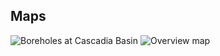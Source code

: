 ## Maps
![Boreholes at Cascadia Basin](http://publications.iodp.org/proceedings/327/101/images/01_F03.jpg)
![Overview map](http://publications.iodp.org/proceedings/327/101/images/01_F02.jpg)
